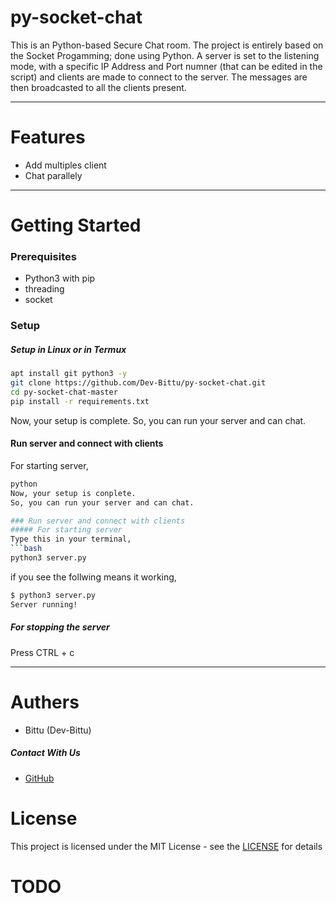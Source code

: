 # py-socket-chat
This is an Python-based Secure Chat room. The project is entirely based on the Socket Progamming; done using Python. A server is set to the listening mode, with a specific IP Address and Port numner (that can be edited in the script) and clients are made to connect to the server. The messages are then broadcasted to all the clients present.

---

# Features
  - Add multiples client
  - Chat parallely

---

# Getting Started
### Prerequisites
  - Python3 with pip
  - threading
  - socket

### Setup
##### Setup in Linux or in Termux
```bash
apt install git python3 -y
git clone https://github.com/Dev-Bittu/py-socket-chat.git
cd py-socket-chat-master
pip install -r requirements.txt
```

Now, your setup is complete.
So, you can run your server and can chat.

#### Run server and connect with clients
For starting server,
```bash
python
Now, your setup is conplete.
So, you can run your server and can chat.

### Run server and connect with clients
##### For starting server
Type this in your terminal,
```bash
python3 server.py
```
if you see the follwing means it working,
```bash
$ python3 server.py
Server running!
```

##### For stopping the server
Press CTRL + c

---

# Authers
  - Bittu (Dev-Bittu)

##### Contact With Us
  - [GitHub](https://github.com/Dev-Bittu "Dev-Bittu")

# License
This project is licensed under the MIT License - see the [LICENSE](LICENSE "Lincense file") for details

# TODO
